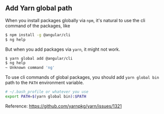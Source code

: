 ## Add Yarn global path

When you install packages globally via `npm`, it's natural to use the cli command of the packages, like

```bash
$ npm install -g @angular/cli
$ ng help
```

But when you add packages via `yarn`, it might not work.

```bash
$ yarn global add @angular/cli
$ ng help
~ Unknown command 'ng'
```

To use cli commands of global packages, you should add `yarn global bin` path to the `PATH` environment variable.

```bash
# ~/.bash_profile or whatever you use
export PATH=$(yarn global bin):$PATH
```

Reference: https://github.com/yarnpkg/yarn/issues/1321
